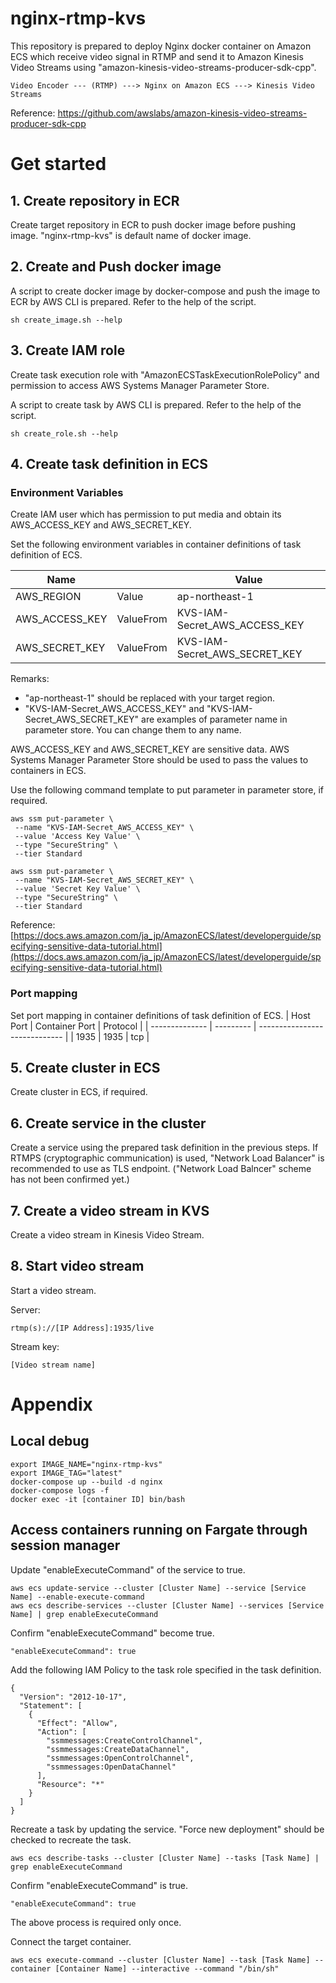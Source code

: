 # nginx-rtmp-kvs

This repository is prepared to deploy Nginx docker container on Amazon ECS which receive video signal in RTMP and send it to Amazon Kinesis Video Streams using "amazon-kinesis-video-streams-producer-sdk-cpp".

```
Video Encoder --- (RTMP) ---> Nginx on Amazon ECS ---> Kinesis Video Streams
```

Reference: https://github.com/awslabs/amazon-kinesis-video-streams-producer-sdk-cpp

# Get started

## 1. Create repository in ECR

Create target repository in ECR to push docker image before pushing image.
"nginx-rtmp-kvs" is default name of docker image.

## 2. Create and Push docker image

A script to create docker image by docker-compose and push the image to ECR by AWS CLI is prepared. Refer to the help of the script.

```
sh create_image.sh --help
```

## 3. Create IAM role

Create task execution role with "AmazonECSTaskExecutionRolePolicy" and permission to access AWS Systems Manager Parameter Store.

A script to create task by AWS CLI is prepared. Refer to the help of the script.

```
sh create_role.sh --help
```

## 4. Create task definition in ECS

### Environment Variables

Create IAM user which has permission to put media and obtain its AWS_ACCESS_KEY and AWS_SECRET_KEY.

Set the following environment variables in container definitions of task definition of ECS.

| Name           |           | Value                         |
| -------------- | --------- | ----------------------------- |
| AWS_REGION     | Value     | ap-northeast-1                |
| AWS_ACCESS_KEY | ValueFrom | KVS-IAM-Secret_AWS_ACCESS_KEY |
| AWS_SECRET_KEY | ValueFrom | KVS-IAM-Secret_AWS_SECRET_KEY |

Remarks:

- "ap-northeast-1" should be replaced with your target region.
- "KVS-IAM-Secret_AWS_ACCESS_KEY" and "KVS-IAM-Secret_AWS_SECRET_KEY" are examples of parameter name in parameter store. You can change them to any name.

AWS_ACCESS_KEY and AWS_SECRET_KEY are sensitive data. AWS Systems Manager Parameter Store should be used to pass the values to containers in ECS.

Use the following command template to put parameter in parameter store, if required.

```
aws ssm put-parameter \
 --name "KVS-IAM-Secret_AWS_ACCESS_KEY" \
 --value 'Access Key Value' \
 --type "SecureString" \
 --tier Standard

aws ssm put-parameter \
 --name "KVS-IAM-Secret_AWS_SECRET_KEY" \
 --value 'Secret Key Value' \
 --type "SecureString" \
 --tier Standard
```

Reference: [https://docs.aws.amazon.com/ja_jp/AmazonECS/latest/developerguide/specifying-sensitive-data-tutorial.html](https://docs.aws.amazon.com/ja_jp/AmazonECS/latest/developerguide/specifying-sensitive-data-tutorial.html)

### Port mapping

Set port mapping in container definitions of task definition of ECS.
| Host Port | Container Port | Protocol |
| -------------- | --------- | ----------------------------- |
| 1935 | 1935 | tcp |

## 5. Create cluster in ECS

Create cluster in ECS, if required.

## 6. Create service in the cluster

Create a service using the prepared task definition in the previous steps.
If RTMPS (cryptographic communication) is used, "Network Load Balancer" is recommended to use as TLS endpoint. ("Network Load Balncer" scheme has not been confirmed yet.)

## 7. Create a video stream in KVS

Create a video stream in Kinesis Video Stream.

## 8. Start video stream

Start a video stream.

Server:

```
rtmp(s)://[IP Address]:1935/live
```

Stream key:

```
[Video stream name]
```

# Appendix

## Local debug

```
export IMAGE_NAME="nginx-rtmp-kvs"
export IMAGE_TAG="latest"
docker-compose up --build -d nginx
docker-compose logs -f
docker exec -it [container ID] bin/bash
```

## Access containers running on Fargate through session manager

Update "enableExecuteCommand" of the service to true.

```
aws ecs update-service --cluster [Cluster Name] --service [Service Name] --enable-execute-command
aws ecs describe-services --cluster [Cluster Name] --services [Service Name] | grep enableExecuteCommand
```

Confirm "enableExecuteCommand" become true.

```
"enableExecuteCommand": true
```

Add the following IAM Policy to the task role specified in the task definition.

```
{
  "Version": "2012-10-17",
  "Statement": [
    {
      "Effect": "Allow",
      "Action": [
        "ssmmessages:CreateControlChannel",
        "ssmmessages:CreateDataChannel",
        "ssmmessages:OpenControlChannel",
        "ssmmessages:OpenDataChannel"
      ],
      "Resource": "*"
    }
  ]
}
```

Recreate a task by updating the service. "Force new deployment" should be checked to recreate the task.

```
aws ecs describe-tasks --cluster [Cluster Name] --tasks [Task Name] | grep enableExecuteCommand
```

Confirm "enableExecuteCommand" is true.

```
"enableExecuteCommand": true
```

The above process is required only once.

Connect the target container.

```
aws ecs execute-command --cluster [Cluster Name] --task [Task Name] --container [Container Name] --interactive --command "/bin/sh"
```
